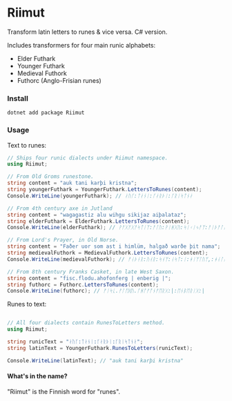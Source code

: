 # Riimut

Transform latin letters to runes &amp; vice versa. C# version.

Includes transformers for four main runic alphabets:

- Elder Futhark
- Younger Futhark
- Medieval Futhork
- Futhorc (Anglo-Frisian runes)

### Install

```
dotnet add package Riimut
```

### Usage

Text to runes:
```csharp
// Ships four runic dialects under Riimut namespace.
using Riimut;

// From Old Groms runestone.
string content = "auk tani karþi kristna";
string youngerFuthark = YoungerFuthark.LettersToRunes(content);
Console.WriteLine(youngerFuthark); // ᛅᚢᚴ:ᛏᛅᚾᛁ:ᚴᛅᚱᚦᛁ:ᚴᚱᛁᛋᛏᚾᛅ

// From 4th century axe in Jutland
string content = "wagagastiz alu wihgu sikijaz aiþalataz";
string elderFuthark = ElderFuthark.LettersToRunes(content);
Console.WriteLine(elderFuthark); // ᚹᚨᚷᚨᚷᚨᛋᛏᛁᛉ:ᚨᛚᚢ:ᚹᛁᚻᚷᚢ:ᛋᛁᚲᛁᛃᚨᛉ:ᚨᛁᚦᚨᛚᚨᛏᚨᛉ

// From Lord's Prayer, in Old Norse.
string content = "Faðer uor som ast i himlüm, halgað warðe þit nama";
string medievalFuthork = MedievalFuthork.LettersToRunes(content);
Console.WriteLine(medievalFuthork); // ᚠᛆᚦᚽᚱ:ᚢᚮᚱ:ᛋᚮᛘ:ᛆᛋᛏ:ᛁ:ᚼᛁᛘᛚᚢᛘ,:ᚼᛆᛚᚵᛆᚦ:ᚠᛆᚱᚦᚽ:ᚦᛁᛏ:ᚿᛆᛘᛆ

// From 8th century Franks Casket, in late West Saxon.
string content = "fisc.flodu.ahofonferg | enberig |";
string futhorc = Futhorc.LettersToRunes(content);
Console.WriteLine(futhorc); // ᚠᛁᛋᚳ.ᚠᛚᚩᛞᚢ.ᚪᚻᚩᚠᚩᚾᚠᛖᚱᚷ:|:ᛖᚾᛒᛖᚱᛁᚷ:|

```

Runes to text:
```csharp

// All four dialects contain RunesToLetters method.
using Riimut;

string runicText = "ᛅᚢᚴ:ᛏᛅᚾᛁ:ᚴᛅᚱᚦᛁ:ᚴᚱᛁᛋᛏᚾᛅ";
string latinText = YoungerFuthark.RunesToLetters(runicText);

Console.WriteLine(latinText); // "auk tani karþi kristna"

```


#### What's in the name?

"Riimut" is the Finnish word for "runes".
